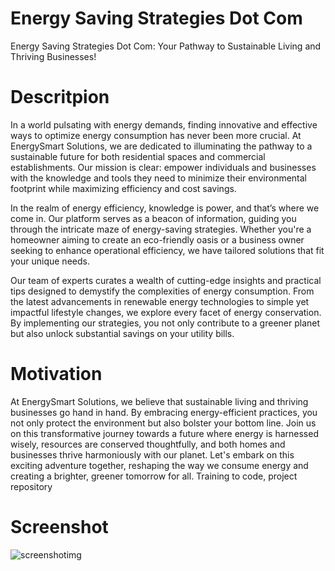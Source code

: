 # Energy Saving Strategies Dot Com
Energy Saving Strategies Dot Com: Your Pathway to Sustainable Living and Thriving Businesses!
# Descritpion
In a world pulsating with energy demands, finding innovative and effective ways to optimize energy consumption has never been more crucial. At EnergySmart Solutions, we are dedicated to illuminating the pathway to a sustainable future for both residential spaces and commercial establishments. Our mission is clear: empower individuals and businesses with the knowledge and tools they need to minimize their environmental footprint while maximizing efficiency and cost savings.

In the realm of energy efficiency, knowledge is power, and that’s where we come in. Our platform serves as a beacon of information, guiding you through the intricate maze of energy-saving strategies. Whether you're a homeowner aiming to create an eco-friendly oasis or a business owner seeking to enhance operational efficiency, we have tailored solutions that fit your unique needs.

Our team of experts curates a wealth of cutting-edge insights and practical tips designed to demystify the complexities of energy consumption. From the latest advancements in renewable energy technologies to simple yet impactful lifestyle changes, we explore every facet of energy conservation. By implementing our strategies, you not only contribute to a greener planet but also unlock substantial savings on your utility bills.
# Motivation
At EnergySmart Solutions, we believe that sustainable living and thriving businesses go hand in hand. By embracing energy-efficient practices, you not only protect the environment but also bolster your bottom line. Join us on this transformative journey towards a future where energy is harnessed wisely, resources are conserved thoughtfully, and both homes and businesses thrive harmoniously with our planet. Let's embark on this exciting adventure together, reshaping the way we consume energy and creating a brighter, greener tomorrow for all.
Training to code, project repository
# Screenshot
![screenshotimg](Images/image0.jpeg)